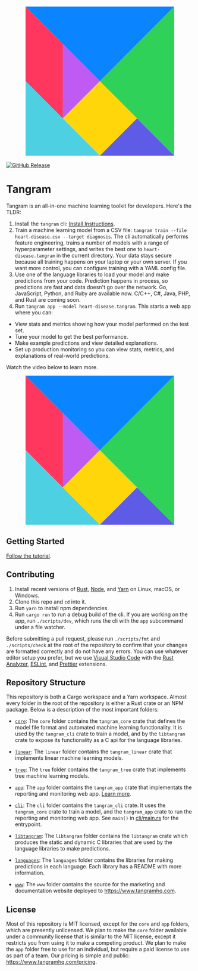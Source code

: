 <p align="center">
  <img src="tangram.svg" title="Tangram">
</p>

[![GitHub Release](https://img.shields.io/github/release/tangram-hq/tangram.svg?style=flat-square)](https://github.com/tangram-hq/tangram/releases)

# Tangram

Tangram is an all-in-one machine learning toolkit for developers. Here's the TLDR:

1. Install the `tangram` cli: [Install Instructions](https://www.tangramhq.com/docs/install).
2. Train a machine learning model from a CSV file: `tangram train --file heart-disease.csv --target diagnosis`. The cli automatically performs feature engineering, trains a number of models with a range of hyperparameter settings, and writes the best one to `heart-disease.tangram` in the current directory. Your data stays secure because all training happens on your laptop or your own server. If you want more control, you can configure training with a YAML config file.
3. Use one of the language libraries to load your model and make predictions from your code. Prediction happens in process, so predictions are fast and data doesn't go over the network. Go, JavaScript, Python, and Ruby are available now. C/C++, C#, Java, PHP, and Rust are coming soon.
4. Run `tangram app --model heart-disease.tangram`. This starts a web app where you can:

- View stats and metrics showing how your model performed on the test set.
- Tune your model to get the best performance.
- Make example predictions and view detailed explanations.
- Set up production monitoring so you can view stats, metrics, and explanations of real-world predictions.

Watch the video below to learn more.

<p align="center">
  <img src="tangram.svg" title="Tangram">
</p>

## Getting Started

[Follow the tutorial](https://www.tangramhq.com/docs).

## Contributing

1. Install recent versions of [Rust](rust-lang.org), [Node](nodejs.org), and [Yarn](yarnpkg.org) on Linux, macOS, or Windows.
2. Clone this repo and `cd` into it.
3. Run `yarn` to install npm dependencies.
4. Run `cargo run` to run a debug build of the cli. If you are working on the app, run `./scripts/dev`, which runs the cli with the `app` subcommand under a file watcher.

Before submitting a pull request, please run `./scripts/fmt` and `./scripts/check` at the root of the repository to confirm that your changes are formatted correctly and do not have any errors. You can use whatever editor setup you prefer, but we use [Visual Studio Code](https://code.visualstudio.com/) with the [Rust Analyzer](https://marketplace.visualstudio.com/items?itemName=matklad.rust-analyzer), [ESLint](https://marketplace.visualstudio.com/items?itemName=dbaeumer.vscode-eslint), and [Prettier](https://marketplace.visualstudio.com/items?itemName=esbenp.prettier-vscode) extensions.

## Repository Structure

This repository is both a Cargo workspace and a Yarn workspace. Almost every folder in the root of the repository is either a Rust crate or an NPM package. Below is a description of the most important folders:

- [`core`](core): The `core` folder contains the `tangram_core` crate that defines the model file format and automated machine learning functionality. It is used by the `tangram_cli` crate to train a model, and by the `libtangram` crate to expose its functionality as a C api for the language libraries.

- [`linear`](linear): The `linear` folder contains the `tangram_linear` crate that implements linear machine learning models.

- [`tree`](tree): The `tree` folder contains the `tangram_tree` crate that implements tree machine learning models.

- [`app`](app): The `app` folder contains the `tangram_app` crate that implementats the reporting and monitoring web app. [Learn more](app/README.md).

- [`cli`](cli): The `cli` folder contains the `tangram_cli` crate. It uses the `tangram_core` crate to train a model, and the `tangram_app` crate to run the reporting and monitoring web app. See `main()` in [cli/main.rs](cli/main.rs) for the entrypoint.

- [`libtangram`](libtangram): The `libtangram` folder contains the `libtangram` crate which produces the static and dynamic C libraries that are used by the language libraries to make predictions.

- [`languages`](languages): The `languages` folder contains the libraries for making predictions in each language. Each library has a README with more information.

- [`www`](www): The `www` folder contains the source for the marketing and documentation website deployed to https://www.tangramhq.com.

## License

Most of this repository is MIT licensed, except for the `core` and `app` folders, which are presently unlicensed. We plan to make the `core` folder available under a community license that is similar to the MIT license, except it restricts you from using it to make a competing product. We plan to make the `app` folder free to use for an individual, but require a paid license to use as part of a team. Our pricing is simple and public: https://www.tangramhq.com/pricing.
